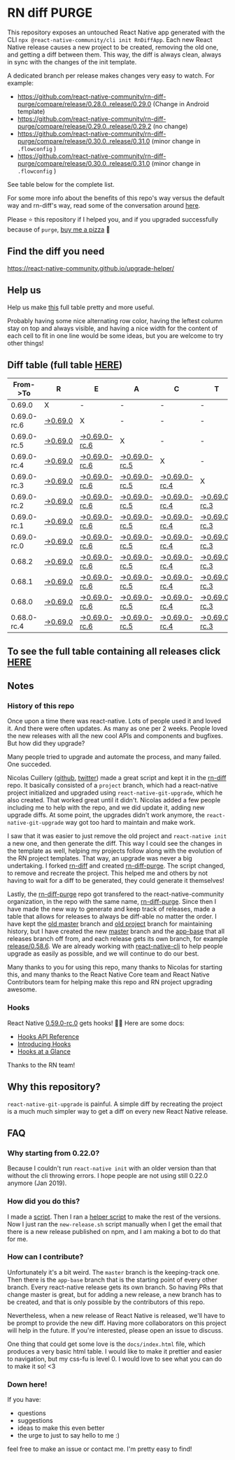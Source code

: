 # RN diff PURGE

This repository exposes an untouched React Native app generated with the CLI
`npx @react-native-community/cli init RnDiffApp`. Each new React Native release causes a new project to be created, removing the old one, and getting a diff between them. This way, the diff is always clean, always in sync with the changes of the init template.

A dedicated branch per release makes changes very easy
to watch. For example:

* https://github.com/react-native-community/rn-diff-purge/compare/release/0.28.0..release/0.29.0
(Change in Android template)
* https://github.com/react-native-community/rn-diff-purge/compare/release/0.29.0..release/0.29.2
(no change)
* https://github.com/react-native-community/rn-diff-purge/compare/release/0.30.0..release/0.31.0
(minor change in `.flowconfig` )
* https://github.com/react-native-community/rn-diff-purge/compare/release/0.30.0..release/0.31.0
(minor change in `.flowconfig` )

See table below for the complete list.

For some more info about the benefits of this repo's way versus the default way and rn-diff's way, read some of the conversation around [here](https://github.com/react-native-community/discussions-and-proposals/issues/68#issuecomment-452227478).

Please :star: this repository if I helped you, and if you upgraded successfully because of `purge`, [buy me a pizza](https://www.buymeacoffee.com/pvinis) :pizza:

## Find the diff you need
https://react-native-community.github.io/upgrade-helper/

## Help us
Help us make [this](https://react-native-community.github.io/rn-diff-purge) full table pretty and more useful.

Probably having some nice alternating row color, having the leftest column stay on top and always visible, and having a nice width for the content of each cell to fit in one line would be some ideas, but you are welcome to try other things!

## Diff table (full table [HERE](https://react-native-community.github.io/rn-diff-purge/))

| From->To    | R                                                                                                               | E                                                                                                                         | A                                                                                                                         | C                                                                                                                         | T                                                                                                                         |                                                                                                                           | N                                                                                                                         | A                                                                                                                         | T                                                                                                               | I                                                                                                               | V                                                                                                               | E   |
| ----------- | --------------------------------------------------------------------------------------------------------------- | ------------------------------------------------------------------------------------------------------------------------- | ------------------------------------------------------------------------------------------------------------------------- | ------------------------------------------------------------------------------------------------------------------------- | ------------------------------------------------------------------------------------------------------------------------- | ------------------------------------------------------------------------------------------------------------------------- | ------------------------------------------------------------------------------------------------------------------------- | ------------------------------------------------------------------------------------------------------------------------- | --------------------------------------------------------------------------------------------------------------- | --------------------------------------------------------------------------------------------------------------- | --------------------------------------------------------------------------------------------------------------- | --- |
| 0.69.0      | X                                                                                                               | -                                                                                                                         | -                                                                                                                         | -                                                                                                                         | -                                                                                                                         | -                                                                                                                         | -                                                                                                                         | -                                                                                                                         | -                                                                                                               | -                                                                                                               | -                                                                                                               | -   |
| 0.69.0-rc.6 | [->0.69.0](https://github.com/react-native-community/rn-diff-purge/compare/release/0.69.0-rc.6..release/0.69.0) | X                                                                                                                         | -                                                                                                                         | -                                                                                                                         | -                                                                                                                         | -                                                                                                                         | -                                                                                                                         | -                                                                                                                         | -                                                                                                               | -                                                                                                               | -                                                                                                               | -   |
| 0.69.0-rc.5 | [->0.69.0](https://github.com/react-native-community/rn-diff-purge/compare/release/0.69.0-rc.5..release/0.69.0) | [->0.69.0-rc.6](https://github.com/react-native-community/rn-diff-purge/compare/release/0.69.0-rc.5..release/0.69.0-rc.6) | X                                                                                                                         | -                                                                                                                         | -                                                                                                                         | -                                                                                                                         | -                                                                                                                         | -                                                                                                                         | -                                                                                                               | -                                                                                                               | -                                                                                                               | -   |
| 0.69.0-rc.4 | [->0.69.0](https://github.com/react-native-community/rn-diff-purge/compare/release/0.69.0-rc.4..release/0.69.0) | [->0.69.0-rc.6](https://github.com/react-native-community/rn-diff-purge/compare/release/0.69.0-rc.4..release/0.69.0-rc.6) | [->0.69.0-rc.5](https://github.com/react-native-community/rn-diff-purge/compare/release/0.69.0-rc.4..release/0.69.0-rc.5) | X                                                                                                                         | -                                                                                                                         | -                                                                                                                         | -                                                                                                                         | -                                                                                                                         | -                                                                                                               | -                                                                                                               | -                                                                                                               | -   |
| 0.69.0-rc.3 | [->0.69.0](https://github.com/react-native-community/rn-diff-purge/compare/release/0.69.0-rc.3..release/0.69.0) | [->0.69.0-rc.6](https://github.com/react-native-community/rn-diff-purge/compare/release/0.69.0-rc.3..release/0.69.0-rc.6) | [->0.69.0-rc.5](https://github.com/react-native-community/rn-diff-purge/compare/release/0.69.0-rc.3..release/0.69.0-rc.5) | [->0.69.0-rc.4](https://github.com/react-native-community/rn-diff-purge/compare/release/0.69.0-rc.3..release/0.69.0-rc.4) | X                                                                                                                         | -                                                                                                                         | -                                                                                                                         | -                                                                                                                         | -                                                                                                               | -                                                                                                               | -                                                                                                               | -   |
| 0.69.0-rc.2 | [->0.69.0](https://github.com/react-native-community/rn-diff-purge/compare/release/0.69.0-rc.2..release/0.69.0) | [->0.69.0-rc.6](https://github.com/react-native-community/rn-diff-purge/compare/release/0.69.0-rc.2..release/0.69.0-rc.6) | [->0.69.0-rc.5](https://github.com/react-native-community/rn-diff-purge/compare/release/0.69.0-rc.2..release/0.69.0-rc.5) | [->0.69.0-rc.4](https://github.com/react-native-community/rn-diff-purge/compare/release/0.69.0-rc.2..release/0.69.0-rc.4) | [->0.69.0-rc.3](https://github.com/react-native-community/rn-diff-purge/compare/release/0.69.0-rc.2..release/0.69.0-rc.3) | X                                                                                                                         | -                                                                                                                         | -                                                                                                                         | -                                                                                                               | -                                                                                                               | -                                                                                                               | -   |
| 0.69.0-rc.1 | [->0.69.0](https://github.com/react-native-community/rn-diff-purge/compare/release/0.69.0-rc.1..release/0.69.0) | [->0.69.0-rc.6](https://github.com/react-native-community/rn-diff-purge/compare/release/0.69.0-rc.1..release/0.69.0-rc.6) | [->0.69.0-rc.5](https://github.com/react-native-community/rn-diff-purge/compare/release/0.69.0-rc.1..release/0.69.0-rc.5) | [->0.69.0-rc.4](https://github.com/react-native-community/rn-diff-purge/compare/release/0.69.0-rc.1..release/0.69.0-rc.4) | [->0.69.0-rc.3](https://github.com/react-native-community/rn-diff-purge/compare/release/0.69.0-rc.1..release/0.69.0-rc.3) | [->0.69.0-rc.2](https://github.com/react-native-community/rn-diff-purge/compare/release/0.69.0-rc.1..release/0.69.0-rc.2) | X                                                                                                                         | -                                                                                                                         | -                                                                                                               | -                                                                                                               | -                                                                                                               | -   |
| 0.69.0-rc.0 | [->0.69.0](https://github.com/react-native-community/rn-diff-purge/compare/release/0.69.0-rc.0..release/0.69.0) | [->0.69.0-rc.6](https://github.com/react-native-community/rn-diff-purge/compare/release/0.69.0-rc.0..release/0.69.0-rc.6) | [->0.69.0-rc.5](https://github.com/react-native-community/rn-diff-purge/compare/release/0.69.0-rc.0..release/0.69.0-rc.5) | [->0.69.0-rc.4](https://github.com/react-native-community/rn-diff-purge/compare/release/0.69.0-rc.0..release/0.69.0-rc.4) | [->0.69.0-rc.3](https://github.com/react-native-community/rn-diff-purge/compare/release/0.69.0-rc.0..release/0.69.0-rc.3) | [->0.69.0-rc.2](https://github.com/react-native-community/rn-diff-purge/compare/release/0.69.0-rc.0..release/0.69.0-rc.2) | [->0.69.0-rc.1](https://github.com/react-native-community/rn-diff-purge/compare/release/0.69.0-rc.0..release/0.69.0-rc.1) | X                                                                                                                         | -                                                                                                               | -                                                                                                               | -                                                                                                               | -   |
| 0.68.2      | [->0.69.0](https://github.com/react-native-community/rn-diff-purge/compare/release/0.68.2..release/0.69.0)      | [->0.69.0-rc.6](https://github.com/react-native-community/rn-diff-purge/compare/release/0.68.2..release/0.69.0-rc.6)      | [->0.69.0-rc.5](https://github.com/react-native-community/rn-diff-purge/compare/release/0.68.2..release/0.69.0-rc.5)      | [->0.69.0-rc.4](https://github.com/react-native-community/rn-diff-purge/compare/release/0.68.2..release/0.69.0-rc.4)      | [->0.69.0-rc.3](https://github.com/react-native-community/rn-diff-purge/compare/release/0.68.2..release/0.69.0-rc.3)      | [->0.69.0-rc.2](https://github.com/react-native-community/rn-diff-purge/compare/release/0.68.2..release/0.69.0-rc.2)      | [->0.69.0-rc.1](https://github.com/react-native-community/rn-diff-purge/compare/release/0.68.2..release/0.69.0-rc.1)      | [->0.69.0-rc.0](https://github.com/react-native-community/rn-diff-purge/compare/release/0.68.2..release/0.69.0-rc.0)      | X                                                                                                               | -                                                                                                               | -                                                                                                               | -   |
| 0.68.1      | [->0.69.0](https://github.com/react-native-community/rn-diff-purge/compare/release/0.68.1..release/0.69.0)      | [->0.69.0-rc.6](https://github.com/react-native-community/rn-diff-purge/compare/release/0.68.1..release/0.69.0-rc.6)      | [->0.69.0-rc.5](https://github.com/react-native-community/rn-diff-purge/compare/release/0.68.1..release/0.69.0-rc.5)      | [->0.69.0-rc.4](https://github.com/react-native-community/rn-diff-purge/compare/release/0.68.1..release/0.69.0-rc.4)      | [->0.69.0-rc.3](https://github.com/react-native-community/rn-diff-purge/compare/release/0.68.1..release/0.69.0-rc.3)      | [->0.69.0-rc.2](https://github.com/react-native-community/rn-diff-purge/compare/release/0.68.1..release/0.69.0-rc.2)      | [->0.69.0-rc.1](https://github.com/react-native-community/rn-diff-purge/compare/release/0.68.1..release/0.69.0-rc.1)      | [->0.69.0-rc.0](https://github.com/react-native-community/rn-diff-purge/compare/release/0.68.1..release/0.69.0-rc.0)      | [->0.68.2](https://github.com/react-native-community/rn-diff-purge/compare/release/0.68.1..release/0.68.2)      | X                                                                                                               | -                                                                                                               | -   |
| 0.68.0      | [->0.69.0](https://github.com/react-native-community/rn-diff-purge/compare/release/0.68.0..release/0.69.0)      | [->0.69.0-rc.6](https://github.com/react-native-community/rn-diff-purge/compare/release/0.68.0..release/0.69.0-rc.6)      | [->0.69.0-rc.5](https://github.com/react-native-community/rn-diff-purge/compare/release/0.68.0..release/0.69.0-rc.5)      | [->0.69.0-rc.4](https://github.com/react-native-community/rn-diff-purge/compare/release/0.68.0..release/0.69.0-rc.4)      | [->0.69.0-rc.3](https://github.com/react-native-community/rn-diff-purge/compare/release/0.68.0..release/0.69.0-rc.3)      | [->0.69.0-rc.2](https://github.com/react-native-community/rn-diff-purge/compare/release/0.68.0..release/0.69.0-rc.2)      | [->0.69.0-rc.1](https://github.com/react-native-community/rn-diff-purge/compare/release/0.68.0..release/0.69.0-rc.1)      | [->0.69.0-rc.0](https://github.com/react-native-community/rn-diff-purge/compare/release/0.68.0..release/0.69.0-rc.0)      | [->0.68.2](https://github.com/react-native-community/rn-diff-purge/compare/release/0.68.0..release/0.68.2)      | [->0.68.1](https://github.com/react-native-community/rn-diff-purge/compare/release/0.68.0..release/0.68.1)      | X                                                                                                               | -   |
| 0.68.0-rc.4 | [->0.69.0](https://github.com/react-native-community/rn-diff-purge/compare/release/0.68.0-rc.4..release/0.69.0) | [->0.69.0-rc.6](https://github.com/react-native-community/rn-diff-purge/compare/release/0.68.0-rc.4..release/0.69.0-rc.6) | [->0.69.0-rc.5](https://github.com/react-native-community/rn-diff-purge/compare/release/0.68.0-rc.4..release/0.69.0-rc.5) | [->0.69.0-rc.4](https://github.com/react-native-community/rn-diff-purge/compare/release/0.68.0-rc.4..release/0.69.0-rc.4) | [->0.69.0-rc.3](https://github.com/react-native-community/rn-diff-purge/compare/release/0.68.0-rc.4..release/0.69.0-rc.3) | [->0.69.0-rc.2](https://github.com/react-native-community/rn-diff-purge/compare/release/0.68.0-rc.4..release/0.69.0-rc.2) | [->0.69.0-rc.1](https://github.com/react-native-community/rn-diff-purge/compare/release/0.68.0-rc.4..release/0.69.0-rc.1) | [->0.69.0-rc.0](https://github.com/react-native-community/rn-diff-purge/compare/release/0.68.0-rc.4..release/0.69.0-rc.0) | [->0.68.2](https://github.com/react-native-community/rn-diff-purge/compare/release/0.68.0-rc.4..release/0.68.2) | [->0.68.1](https://github.com/react-native-community/rn-diff-purge/compare/release/0.68.0-rc.4..release/0.68.1) | [->0.68.0](https://github.com/react-native-community/rn-diff-purge/compare/release/0.68.0-rc.4..release/0.68.0) | X   |

## To see the full table containing all releases click [HERE](https://react-native-community.github.io/rn-diff-purge/)

## Notes

### History of this repo

Once upon a time there was react-native. Lots of people used it and loved it. And there were often updates. As many as one per 2 weeks. People loved the new releases with all the new cool APIs and components and bugfixes. But how did they upgrade?

Many people tried to upgrade and automate the process, and many failed. One succeded.

Nicolas Cuillery ([github](https://github.com/ncuillery), [twitter](https://twitter.com/ncuillery)) made a great script and kept it in the [rn-diff](https://github.com/ncuillery/rn-diff) repo. It basically consisted of a `project` branch, which had a react-native project initialized and upgraded using `react-native-git-upgrade`, which he also created. That worked great until it didn't. Nicolas added a few people including me to help with the repo, and we did update it, adding new upgrade diffs. At some point, the upgrades didn't work anymore, the `react-native-git-upgrade` way got too hard to maintain and make work.

I saw that it was easier to just remove the old project and `react-native init` a new one, and then generate the diff. This way I could see the changes in the template as well, helping my projects follow along with the evolution of the RN project templates. That way, an upgrade was never a big undertaking. I forked [rn-diff](https://github.com/ncuillery/rn-diff) and created [rn-diff-purge](https://github.com/react-native-community/rn-diff-purge). The script changed, to remove and recreate the project. This helped me and others by not having to wait for a diff to be generated, they could generate it themselves!

Lastly, the [rn-diff-purge](https://github.com/react-native-community/rn-diff-purge) repo got transfered to the react-native-community organization, in the repo with the same name, [rn-diff-purge](https://github.com/react-native-community/rn-diff-purge). Since then I have made the new way to generate and keep track of releases, made a table that allows for releases to always be diff-able no matter the order. I have kept the [old master](https://github.com/react-native-community/rn-diff-purge/tree/old/master) branch and [old project](https://github.com/react-native-community/rn-diff-purge/tree/old/project) branch for maintaining history, but I have created the new [master](https://github.com/react-native-community/rn-diff-purge/tree/master) branch and the [app-base](https://github.com/react-native-community/rn-diff-purge/tree/app-base) that all releases branch off from, and each release gets its own branch, for example [release/0.58.6](https://github.com/react-native-community/rn-diff-purge/tree/release/0.58.6). We are already working with [react-native-cli](https://github.com/react-native-community/react-native-cli) to help people upgrade as easily as possible, and we will continue to do our best.

Many thanks to you for using this repo, many thanks to Nicolas for starting this, and many thanks to the React Native Core team and React Native Contributors team for helping make this repo and RN project upgrading awesome.

### Hooks
React Native [0.59.0-rc.0](https://github.com/react-native-community/rn-diff-purge#version-changes) gets hooks! 🎉🥳
Here are some docs:
- [Hooks API Reference](https://reactjs.org/docs/hooks-reference.html)
- [Introducing Hooks](https://reactjs.org/docs/hooks-intro.html)
- [Hooks at a Glance](https://reactjs.org/docs/hooks-overview.html)

Thanks to the RN team!

## Why this repository?
`react-native-git-upgrade` is painful. A simple diff by recreating the project is a much much simpler way to get a diff on every new React Native release.

## FAQ

### Why starting from 0.22.0?

Because I couldn't run `react-native init` with an older version than that without the cli throwing errors. I hope people are not using still 0.22.0 anymore (Jan 2019).

### How did you do this?

I made a [script](https://github.com/react-native-community/rn-diff-purge/blob/master/new-release.sh). Then I ran a [helper script](https://github.com/react-native-community/rn-diff-purge/blob/master/new-release.sh) to make the rest of the versions.
Now I just ran the `new-release.sh` script manually when I get the email that there is a new release published on npm, and I am making a bot to do that for me.

### How can I contribute?

Unfortunately it's a bit weird. The `master` branch is the keeping-track one. Then there is the `app-base` branch that is the starting point of every other branch. Every react-native release gets its own branch. So having PRs that change master is great, but for adding a new release, a new branch has to be created, and that is only possible by the contributors of this repo.

Nevertheless, when a new release of React Native is released, we'll have to be prompt to provide
the new diff. Having more collaborators on this project will help in the future. If you're interested, please open an issue to discuss.

One thing that could get some love is the `docs/index.html` file, which produces a very basic html table. I would like to make it prettier and easier to navigation, but my css-fu is level 0. I would love to see what you can do to make it so! <3

### Down here!

If you have:
- questions
- suggestions
- ideas to make this even better
- the urge to just to say hello to me :)

feel free to make an issue or contact me. I'm pretty easy to find!
